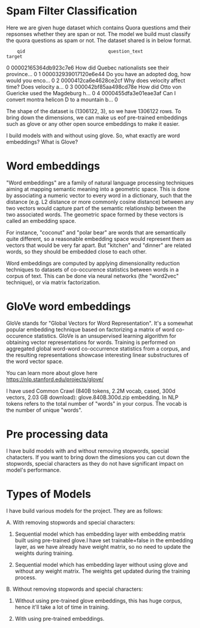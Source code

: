 # Spam Filter Classification

Here we are given huge dataset which contains Quora questions amd their repsonses whether they are span or not. The model we build must classify the quora questions as spam or not. The dataset shared is in below format.

	    qid	                              question_text	                  target
0	00002165364db923c7e6	How did Quebec nationalists see their province...	0
1	000032939017120e6e44	Do you have an adopted dog, how would you enco...	0
2	0000412ca6e4628ce2cf	Why does velocity affect time? Does velocity a...	0
3	000042bf85aa498cd78e	How did Otto von Guericke used the Magdeburg h...	0
4	0000455dfa3e01eae3af	Can I convert montra helicon D to a mountain b...	0

The shape of the dataset is (1306122, 3), so we have 1306122 rows. To bring down the dimensions, we can make us eof pre-trained embeddings such as glove or any other open source embeddings to make it easier. 

I build models with and without using glove. So, what exactly are word embeddings? What is Glove?

# Word embeddings

"Word embeddings" are a family of natural language processing techniques aiming at mapping semantic meaning into a geometric space. This is done by associating a numeric vector to every word in a dictionary, such that the distance (e.g. L2 distance or more commonly cosine distance) between any two vectors would capture part of the semantic relationship between the two associated words. The geometric space formed by these vectors is called an embedding space.

For instance, "coconut" and "polar bear" are words that are semantically quite different, so a reasonable embedding space would represent them as vectors that would be very far apart. But "kitchen" and "dinner" are related words, so they should be embedded close to each other.

Word embeddings are computed by applying dimensionality reduction techniques to datasets of co-occurence statistics between words in a corpus of text. This can be done via neural networks (the "word2vec" technique), or via matrix factorization.

# GloVe word embeddings

GloVe stands for "Global Vectors for Word Representation". It's a somewhat popular embedding technique based on factorizing a matrix of word co-occurence statistics. GloVe is an unsupervised learning algorithm for obtaining vector representations for words. Training is performed on aggregated global word-word co-occurrence statistics from a corpus, and the resulting representations showcase interesting linear substructures of the word vector space.

You can learn more about glove here https://nlp.stanford.edu/projects/glove/

I have used Common Crawl (840B tokens, 2.2M vocab, cased, 300d vectors, 2.03 GB download): glove.840B.300d.zip embedding. In NLP tokens refers to the total number of "words" in your corpus. The vocab is the number of unique "words".

# Pre processing data

I have build models with and without removing stopwords, special chatacters. If you want to bring down the dimesions you can cut down the stopwords, special characters as they do not have significant impact on model's performance.


# Types of Models

I have build various models for the project. They are as follows:

A. With removing stopwords and special characters:

1. Sequential model which has embedding layer with embedding matrix built using pre-trained glove.I have set trainable=false in the embedding layer, as we have already have weight matrix, so no need to update the weights during training.

2. Sequential model which has embedding layer without using glove and without any weight matrix. The weights get updated during the training process.

B. Without removing stopwords and special characters:

1. Without using pre-trained glove embeddings, this has huge corpus, hence it'll take a lot of time in training.

2. With using pre-trained embeddings.


